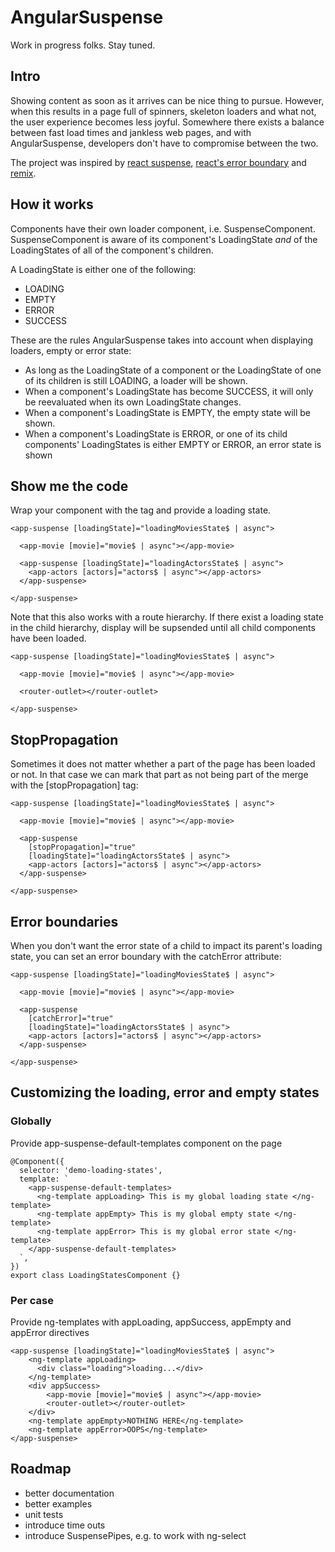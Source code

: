 # AngularSuspense

Work in progress folks. Stay tuned.

## Intro

Showing content as soon as it arrives can be nice thing to pursue. However, 
when this results in a page full of spinners, skeleton loaders and what not, the 
user experience becomes less joyful. Somewhere there exists a balance between 
fast load times and jankless web pages, and with AngularSuspense, developers don't 
have to compromise between the two.

The project was inspired by [react suspense](https://reactjs.org/docs/concurrent-mode-suspense.html),
[react's error boundary](https://reactjs.org/docs/error-boundaries.html) and
[remix](https://remix.run/).

## How it works

Components have their own loader component, i.e. SuspenseComponent.
SuspenseComponent is aware of its component's LoadingState *and* of the 
LoadingStates of all of the component's children.

A LoadingState is either one of the following:
- LOADING
- EMPTY
- ERROR
- SUCCESS

These are the rules AngularSuspense takes into account when displaying loaders, 
empty or error state:

- As long as the LoadingState of a component or the LoadingState of one of its children 
is still LOADING, a loader will be shown.
- When a component's LoadingState has become SUCCESS, it will only be reevaluated when
its own LoadingState changes.
- When a component's LoadingState is EMPTY, the empty state will be shown.
- When a component's LoadingState is ERROR, or one of its child components' LoadingStates
is either EMPTY or ERROR, an error state is shown

## Show me the code

Wrap your component with the <app-suspense> tag and provide a loading state.

```angular2html
<app-suspense [loadingState]="loadingMoviesState$ | async">
  
  <app-movie [movie]="movie$ | async"></app-movie>

  <app-suspense [loadingState]="loadingActorsState$ | async">
    <app-actors [actors]="actors$ | async"></app-actors>
  </app-suspense>

</app-suspense>
```
Note that this also works with a route hierarchy. If there exist a loading state in the
child hierarchy, display will be supsended until all child components have been loaded.

```angular2html
<app-suspense [loadingState]="loadingMoviesState$ | async">
  
  <app-movie [movie]="movie$ | async"></app-movie>

  <router-outlet></router-outlet>

</app-suspense>
```

## StopPropagation

Sometimes it does not matter whether a part of the page has been loaded or not. In
that case we can mark that part as not being part of the merge with the 
[stopPropagation] tag:

```angular2html
<app-suspense [loadingState]="loadingMoviesState$ | async">
  
  <app-movie [movie]="movie$ | async"></app-movie>

  <app-suspense 
    [stopPropagation]="true"
    [loadingState]="loadingActorsState$ | async">
    <app-actors [actors]="actors$ | async"></app-actors>
  </app-suspense>

</app-suspense>
```

## Error boundaries

When you don't want the error state of a child to impact its parent's loading state,
you can set an error boundary with the catchError attribute:

```angular2html
<app-suspense [loadingState]="loadingMoviesState$ | async">
  
  <app-movie [movie]="movie$ | async"></app-movie>

  <app-suspense 
    [catchError]="true"
    [loadingState]="loadingActorsState$ | async">
    <app-actors [actors]="actors$ | async"></app-actors>
  </app-suspense>

</app-suspense>
```

## Customizing the loading, error and empty states

### Globally

Provide app-suspense-default-templates component on the page 

```angular2html
@Component({
  selector: 'demo-loading-states',
  template: `
    <app-suspense-default-templates>
      <ng-template appLoading> This is my global loading state </ng-template>
      <ng-template appEmpty> This is my global empty state </ng-template>
      <ng-template appError> This is my global error state </ng-template>
    </app-suspense-default-templates>
  `,
})
export class LoadingStatesComponent {}

```

### Per case

Provide ng-templates with appLoading, appSuccess, appEmpty and appError directives

```angular2html
<app-suspense [loadingState]="loadingMoviesState$ | async">
    <ng-template appLoading>
      <div class="loading">loading...</div>
    </ng-template>
    <div appSuccess>
        <app-movie [movie]="movie$ | async"></app-movie>
        <router-outlet></router-outlet>
    </div>
    <ng-template appEmpty>NOTHING HERE</ng-template>
    <ng-template appError>OOPS</ng-template>
</app-suspense>
```

## Roadmap

- better documentation
- better examples
- unit tests
- introduce time outs
- introduce SuspensePipes, e.g. to work with ng-select
